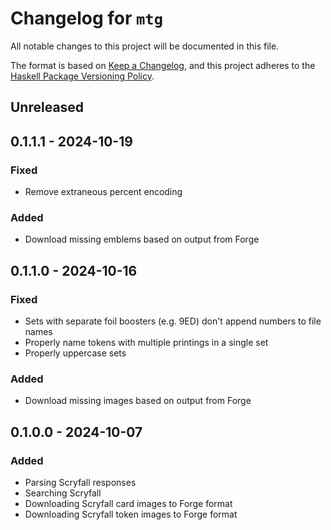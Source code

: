 # Changelog for `mtg`

All notable changes to this project will be documented in this file.

The format is based on [Keep a Changelog](https://keepachangelog.com/en/1.0.0/),
and this project adheres to the
[Haskell Package Versioning Policy](https://pvp.haskell.org/).

## Unreleased

## 0.1.1.1 - 2024-10-19

### Fixed

- Remove extraneous percent encoding

### Added

- Download missing emblems based on output from Forge


## 0.1.1.0 - 2024-10-16

### Fixed

- Sets with separate foil boosters (e.g. 9ED) don't append numbers to file names
- Properly name tokens with multiple printings in a single set
- Properly uppercase sets

### Added

- Download missing images based on output from Forge

## 0.1.0.0 - 2024-10-07

### Added

- Parsing Scryfall responses
- Searching Scryfall
- Downloading Scryfall card images to Forge format
- Downloading Scryfall token images to Forge format
